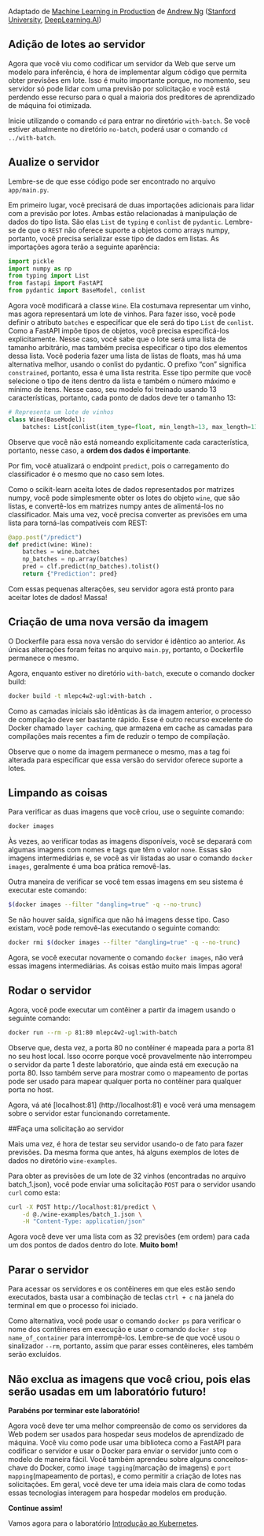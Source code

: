 Adaptado de [Machine Learning in Production](https://www.deeplearning.ai/courses/machine-learning-in-production/) de [Andrew Ng](https://www.deeplearning.ai/)  ([Stanford University](http://online.stanford.edu/), [DeepLearning.AI](https://www.deeplearning.ai/))

## Adição de lotes ao servidor

Agora que você viu como codificar um servidor da Web que serve um modelo para inferência, é hora de implementar algum código que permita obter previsões em lote. Isso é muito importante porque, no momento, seu servidor só pode lidar com uma previsão por solicitação e você está perdendo esse recurso para o qual a maioria dos preditores de aprendizado de máquina foi otimizada.

Inicie utilizando o comando `cd` para entrar no diretório `with-batch`. Se você estiver atualmente no diretório `no-batch`, poderá usar o comando `cd ../with-batch`.

## Aualize o servidor

Lembre-se de que esse código pode ser encontrado no arquivo `app/main.py`.

Em primeiro lugar, você precisará de duas importações adicionais para lidar com a previsão por lotes. Ambas estão relacionadas à manipulação de dados do tipo lista. São elas `List` de `typing` e `conlist` de `pydantic`. Lembre-se de que o `REST` não oferece suporte a objetos como arrays numpy, portanto, você precisa serializar esse tipo de dados em listas. As importações agora terão a seguinte aparência:
```python
import pickle
import numpy as np
from typing import List
from fastapi import FastAPI
from pydantic import BaseModel, conlist
```

Agora você modificará a classe `Wine`. Ela costumava representar um vinho, mas agora representará um lote de vinhos. Para fazer isso, você pode definir o atributo `batches` e especificar que ele será do tipo `List` de `conlist`. Como a FastAPI impõe tipos de objetos, você precisa especificá-los explicitamente. Nesse caso, você sabe que o lote será uma lista de tamanho arbitrário, mas também precisa especificar o tipo dos elementos dessa lista. Você poderia fazer uma lista de listas de floats, mas há uma alternativa melhor, usando o conlist do pydantic. O prefixo “con” significa `constrained`, portanto, essa é uma lista restrita. Esse tipo permite que você selecione o tipo de itens dentro da lista e também o número máximo e mínimo de itens. Nesse caso, seu modelo foi treinado usando 13 características, portanto, cada ponto de dados deve ter o tamanho 13:


```python
# Representa um lote de vinhos
class Wine(BaseModel):
    batches: List[conlist(item_type=float, min_length=13, max_length=13)]
```

Observe que você não está nomeando explicitamente cada característica, portanto, nesse caso, a **ordem dos dados é importante**.

Por fim, você atualizará o endpoint `predict`, pois o carregamento do classificador é o mesmo que no caso sem lotes. 

Como o scikit-learn aceita lotes de dados representados por matrizes numpy, você pode simplesmente obter os lotes do objeto `wine`, que são listas, e convertê-los em matrizes numpy antes de alimentá-los no classificador. Mais uma vez, você precisa converter as previsões em uma lista para torná-las compatíveis com REST:

```python
@app.post("/predict")
def predict(wine: Wine):
    batches = wine.batches
    np_batches = np.array(batches)
    pred = clf.predict(np_batches).tolist()
    return {"Prediction": pred}
```

Com essas pequenas alterações, seu servidor agora está pronto para aceitar lotes de dados! Massa!

## Criação de uma nova versão da imagem

O Dockerfile para essa nova versão do servidor é idêntico ao anterior. As únicas alterações foram feitas no arquivo `main.py`, portanto, o Dockerfile permanece o mesmo.

Agora, enquanto estiver no diretório `with-batch`, execute o comando docker build:

```bash
docker build -t mlepc4w2-ugl:with-batch . 
```

Como as camadas iniciais são idênticas às da imagem anterior, o processo de compilação deve ser bastante rápido. Esse é outro recurso excelente do Docker chamado `layer caching`, que armazena em cache as camadas para compilações mais recentes a fim de reduzir o tempo de compilação.

Observe que o nome da imagem permanece o mesmo, mas a tag foi alterada para especificar que essa versão do servidor oferece suporte a lotes.

## Limpando as coisas

Para verificar as duas imagens que você criou, use o seguinte comando:

```bash
docker images
```

Às vezes, ao verificar todas as imagens disponíveis, você se deparará com algumas imagens com nomes e tags que têm o valor `none`. Essas são imagens intermediárias e, se você as vir listadas ao usar o comando `docker images`, geralmente é uma boa prática removê-las. 


Outra maneira de verificar se você tem essas imagens em seu sistema é executar este comando:

```bash
$(docker images --filter "dangling=true" -q --no-trunc)
```

Se não houver saída, significa que não há imagens desse tipo. Caso existam, você pode removê-las executando o seguinte comando:

```bash
docker rmi $(docker images --filter "dangling=true" -q --no-trunc)
```

Agora, se você executar novamente o comando `docker images`, não verá essas imagens intermediárias. As coisas estão muito mais limpas agora!

## Rodar o servidor

Agora, você pode executar um contêiner a partir da imagem usando o seguinte comando:

```bash
docker run --rm -p 81:80 mlepc4w2-ugl:with-batch 
```
Observe que, desta vez, a porta 80 no contêiner é mapeada para a porta 81 no seu host local. Isso ocorre porque você provavelmente não interrompeu o servidor da parte 1 deste laboratório, que ainda está em execução na porta 80. Isso também serve para mostrar como o mapeamento de portas pode ser usado para mapear qualquer porta no contêiner para qualquer porta no host.

Agora, vá até [localhost:81] (http://localhost:81) e você verá uma mensagem sobre o servidor estar funcionando corretamente.


##Faça uma solicitação ao servidor

Mais uma vez, é hora de testar seu servidor usando-o de fato para fazer previsões. Da mesma forma que antes, há alguns exemplos de lotes de dados no diretório `wine-examples`. 

Para obter as previsões de um lote de 32 vinhos (encontradas no arquivo batch_1.json), você pode enviar uma solicitação `POST` para o servidor usando `curl` como esta:

```bash
curl -X POST http://localhost:81/predict \
    -d @./wine-examples/batch_1.json \
    -H "Content-Type: application/json"
```

Agora você deve ver uma lista com as 32 previsões (em ordem) para cada um dos pontos de dados dentro do lote. **Muito bom!**

## Parar o servidor

Para acessar os servidores e os contêineres em que eles estão sendo executados, basta usar a combinação de teclas `ctrl + c` na janela do terminal em que o processo foi iniciado.

Como alternativa, você pode usar o comando `docker ps` para verificar o nome dos contêineres em execução e usar o comando `docker stop name_of_container` para interrompê-los. Lembre-se de que você usou o sinalizador `--rm`, portanto, assim que parar esses contêineres, eles também serão excluídos.

**Não exclua as imagens que você criou, pois elas serão usadas em um laboratório futuro!**
-----

**Parabéns por terminar este laboratório!**

Agora você deve ter uma melhor compreensão de como os servidores da Web podem ser usados para hospedar seus modelos de aprendizado de máquina. Você viu como pode usar uma biblioteca como a FastAPI para codificar o servidor e usar o Docker para enviar o servidor junto com o modelo de maneira fácil. Você também aprendeu sobre alguns conceitos-chave do Docker, como `image tagging`(marcação de imagens) e `port mapping`(mapeamento de portas), e como permitir a criação de lotes nas solicitações. Em geral, você deve ter uma ideia mais clara de como todas essas tecnologias interagem para hospedar modelos em produção.

**Continue assim!**

Vamos agora para o laboratório [Introdução ao Kubernetes](../../C4_W2_Lab_2_Intro_to_Kubernetes/README.md).